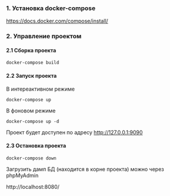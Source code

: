 ### 1. Установка docker-compose

https://docs.docker.com/compose/install/

### 2. Управление проектом

#### 2.1 Сборка проекта

```
docker-compose build
```

#### 2.2 Запуск проекта
В интереактивном режиме
```
docker-compose up
```
В фоновом режиме
```
docker-compose up -d
```

Проект будет доступен по адресу http://127.0.0.1:9090

#### 2.3 Остановка проекта
```
docker-compose down
```


Загрузить дамп БД (находится в корне проекта) можно через phpMyAdmin

http://localhost:8080/
